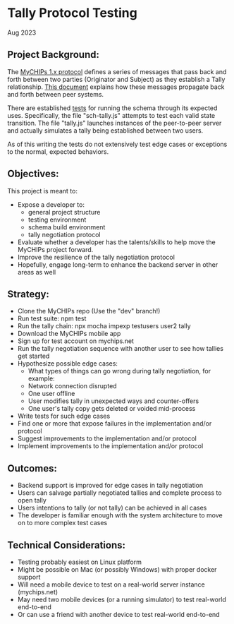 # Tally Protocol Testing
Aug 2023

## Project Background:
The [MyCHIPs 1.x protocol](../learn-protocol.md) defines a series of messages that pass back 
and forth between two parties (Originator and Subject) as they establish a Tally relationship.
[This document](../learn-network.md) explains how these messages propagate back and forth between peer systems.

There are established [tests](../work-testing.md) for running the schema through its expected uses.
Specifically, the file "sch-tally.js" attempts to test each valid state transition.
The file "tally.js" launches instances of the peer-to-peer server and actually simulates a tally being established between two users.

As of this writing the tests do not extensively test edge cases or exceptions to the normal, expected behaviors.

## Objectives:
This project is meant to:
- Expose a developer to:
  - general project structure
  - testing environment
  - schema build environment
  - tally negotiation protocol
- Evaluate whether a developer has the talents/skills to help move the MyCHIPs project forward.
- Improve the resilience of the tally negotiation protocol
- Hopefully, engage long-term to enhance the backend server in other areas as well

## Strategy:
- Clone the MyCHIPs repo (Use the "dev" branch!)
- Run test suite: npm test
- Run the tally chain: npx mocha impexp testusers user2 tally
- Download the MyCHIPs mobile app
- Sign up for test account on mychips.net
- Run the tally negotiation sequence with another user to see how tallies get started
- Hypothesize possible edge cases:
  - What types of things can go wrong during tally negotiation, for example:
  - Network connection disrupted
  - One user offline
  - User modifies tally in unexpected ways and counter-offers
  - One user's tally copy gets deleted or voided mid-process
- Write tests for such edge cases
- Find one or more that expose failures in the implementation and/or protocol
- Suggest improvements to the implementation and/or protocol
- Implement improvements to the implementation and/or protocol

## Outcomes:
- Backend support is improved for edge cases in tally negotiation
- Users can salvage partially negotiated tallies and complete process to open tally
- Users intentions to tally (or not tally) can be achieved in all cases
- The developer is familiar enough with the system architecture to move on to more complex test cases

## Technical Considerations:
- Testing probably easiest on Linux platform
- Might be possible on Mac (or possibly Windows) with proper docker support
- Will need a mobile device to test on a real-world server instance (mychips.net)
- May need two mobile devices (or a running simulator) to test real-world end-to-end
- Or can use a friend with another device to test real-world end-to-end

